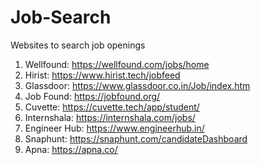# Job-Search
Websites to search job openings

1. Wellfound: https://wellfound.com/jobs/home
2. Hirist: https://www.hirist.tech/jobfeed
3. Glassdoor: https://www.glassdoor.co.in/Job/index.htm
4. Job Found: https://jobfound.org/
5. Cuvette: https://cuvette.tech/app/student/
6. Internshala: https://internshala.com/jobs/
7. Engineer Hub: https://www.engineerhub.in/
8. Snaphunt: https://snaphunt.com/candidateDashboard
9. Apna: https://apna.co/
